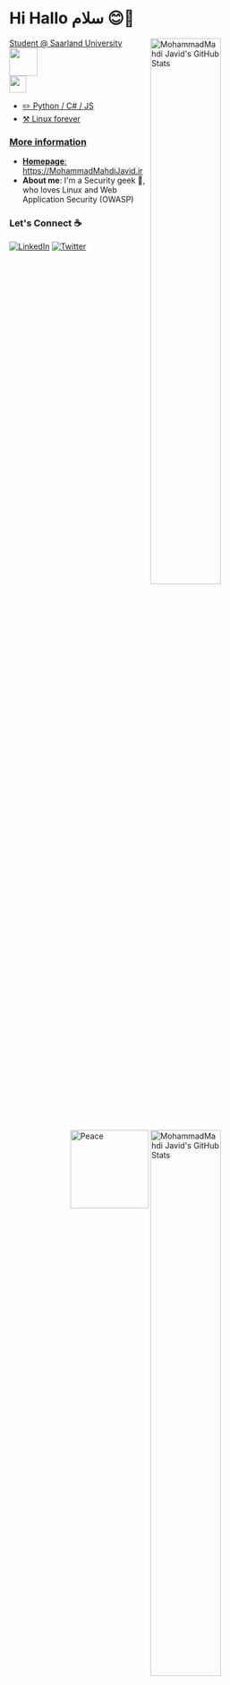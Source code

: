 # Hi Hallo سلام 😊👋

<a href="https://github.com/MohammadMahdiJavid">
<img
  src="https://github-readme-stats.vercel.app/api?username=MohammadMahdiJavid&count_private=true&show_icons=true&theme=radical"
  title="MohammadMahdi Javid&#039;s GitHub Stats"
  align="right"
  width="50%"
/>
<!--  username=MohammadMahdiJavid&count_private=true&show_icons=true&icon_color=f3437a&bg_color=30,f2ffe6,e6ffff&theme=radical"     -->
<img
  src="https://github-readme-stats.vercel.app/api/top-langs/?username=MohammadMahdiJavid&langs_count=4&hide=html,css&theme=radical&show_icons=true"
  title="MohammadMahdi Javid&#039;s GitHub Stats"
  align="right"
  width="50%"
/>

<div>
  Student @ Saarland University
  <img src="https://user-images.githubusercontent.com/56067255/219432170-92677b6b-d009-487f-a12b-beb414f542a9.png" width="50" />
</div>

<img src="https://media.giphy.com/media/WUlplcMpOCEmTGBtBW/giphy.gif" width="30"> 

- :pencil2: Python / C# / JS
- :hammer_and_pick: Linux forever

### More information

- **Homepage**: <https://MohammadMahdiJavid.ir>
- **About me**: I'm a Security geek 🐧, who loves Linux and Web Application Security (OWASP)

<img align="right" src="https://res.cloudinary.com/murshidazher/image/upload/w_auto,dpr_1.0,c_scale,f_webp,fl_awebp.progressive.progressive:semi,f_webp,fl_awebp,q_100/readme-peace.png" height="140" title="Peace" />

### Let's Connect :coffee:

<a href="https://www.linkedin.com/in/MohammadMahdiJavid/"><img src="https://img.icons8.com/bubbles/50/000000/linkedin.png" alt="LinkedIn"/></a>
<a href="https://twitter.com/mahdijavid1380"><img src="https://img.icons8.com/bubbles/50/null/twitter-squared.png" alt="Twitter"/></a>



<!--
**MohammadMahdiJavid/MohammadMahdiJavid** is a ✨ _special_ ✨ repository because its `README.md` (this file) appears on your GitHub profile.

Here are some ideas to get you started:

- 🔭 I’m currently working on ...
- 🌱 I’m currently learning ...
- 👯 I’m looking to collaborate on ...
- 🤔 I’m looking for help with ...
- 💬 Ask me about ...
- 📫 How to reach me: ...
- 😄 Pronouns: ...
- ⚡ Fun fact: ...
-->
